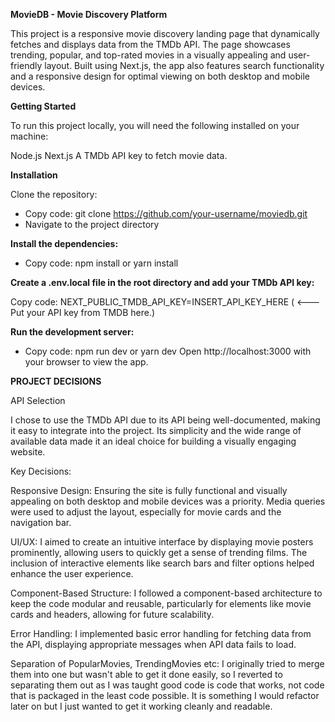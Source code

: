 **MovieDB - Movie Discovery Platform**
 
This project is a responsive movie discovery landing page that dynamically fetches and displays data from the TMDb API. The page showcases trending, popular, and top-rated movies in a visually appealing and user-friendly layout. Built using Next.js, the app also features search functionality and a responsive design for optimal viewing on both desktop and mobile devices.

**Getting Started**

To run this project locally, you will need the following installed on your machine:


Node.js
Next.js
A TMDb API key to fetch movie data.



**Installation**

Clone the repository:

- Copy code:
git clone https://github.com/your-username/moviedb.git
- Navigate to the project directory


**Install the dependencies:**

- Copy code:
npm install
 or
yarn install


**Create a .env.local file in the root directory and add your TMDb API key:**

Copy code:
NEXT_PUBLIC_TMDB_API_KEY=INSERT_API_KEY_HERE   ( <--- Put your API key from TMDB here.)



**Run the development server:**

- Copy code:
npm run dev
 or
yarn dev
Open http://localhost:3000 with your browser to view the app.




**PROJECT DECISIONS**

API Selection

I chose to use the TMDb API due to its API being well-documented, making it easy to integrate into the project. Its simplicity and the wide range of available data made it an ideal choice for building a visually engaging website.

Key Decisions:

Responsive Design: Ensuring the site is fully functional and visually appealing on both desktop and mobile devices was a priority. Media queries were used to adjust the layout, especially for movie cards and the navigation bar.

UI/UX: I aimed to create an intuitive interface by displaying movie posters prominently, allowing users to quickly get a sense of trending films. The inclusion of interactive elements like search bars and filter options helped enhance the user experience.

Component-Based Structure: I followed a component-based architecture to keep the code modular and reusable, particularly for elements like movie cards and headers, allowing for future scalability.

Error Handling: I implemented basic error handling for fetching data from the API, displaying appropriate messages when API data fails to load.

Separation of PopularMovies, TrendingMovies etc: I originally tried to merge them into one but wasn't able to get it done easily, so I reverted to separating them out as I was taught good code is code that works, not code that is packaged in the least code possible. It is something I would refactor later on but I just wanted to get it working cleanly and readable. 
